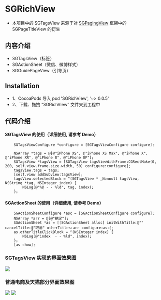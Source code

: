 # SGRichView


* 本项目中的 SGTagsView 来源于对 [SGPagingView](https://github.com/kingsic/SGPagingView) 框架中的 SGPageTitleView 的衍生


## 内容介绍
* SGTagsView（标签）
* SGActionSheet（微信、微博样式）
* SGGuidePageView（引导页)


## Installation
* 1、CocoaPods 导入 pod 'SGRichView', '~> 0.0.5'
* 2、下载、拖拽 “SGRichView” 文件夹到工程中

## 代码介绍
#### SGTagsView 的使用（详细使用, 请参考 Demo）
``` 
    SGTagsViewConfigure *configure = [SGTagsViewConfigure configure];

    NSArray *tags = @[@"iPhone XS", @"iPhone XS Max", @"iPhone X", @"iPhone XR", @"iPhone 8", @"iPhone 8P"];
    SGTagsView *tagsView = [SGTagsView tagsViewWithFrame:CGRectMake(0, 200, self.view.frame.size.width, 50) configure:configure];
    tagsView.tags = tags;
    [self.view addSubview:tagsView];
    tagsView.selectedBlock = ^(SGTagsView * _Nonnull tagsView, NSString *tag, NSInteger index) {
        NSLog(@"%@ - - %ld", tag, index);
    };
```

#### SGActionSheet 的使用（详细使用, 请参考 Demo）
``` 
    SGActionSheetConfigure *asc = [SGActionSheetConfigure configure];
    NSArray *arr = @[@"确定"];
    SGActionSheet *as = [[SGActionSheet alloc] initWithTitle:@"" cancelTitle:@"取消" otherTitles:arr configure:asc];
    as.otherTitleClickBlock = ^(NSInteger index) {
        NSLog(@"index  - - %ld", index);
    };
    [as show];
```


### SGTagsView 实现的界面效果图<br>
![](https://github.com/kingsic/Useless/blob/master/SGRichView/SGRichView.png)

### 普通电商及天猫部分界面效果图<br>
![](https://github.com/kingsic/Useless/blob/master/SGRichView/SGRichView1.png)      ![](https://github.com/kingsic/Useless/blob/master/SGRichView/SGRichView2.png)
